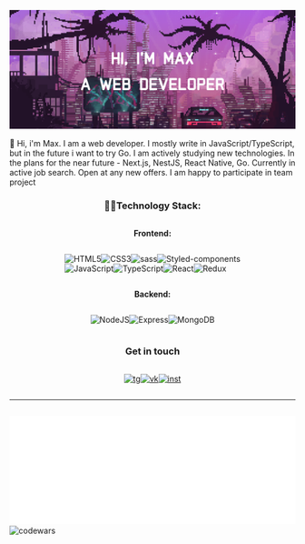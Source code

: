 ![hi](./hi%20github.png)

<!-- ##  Привет, меня зовут [Максим](https://t.me/klimetzc), я начинающий Фронтенд-разработчик -->

👋 Hi, i'm Max. I am a web developer. I mostly write in JavaScript/TypeScript, but in the future i want to try Go. I am actively studying new technologies. In the plans for the near future - Next.js, NestJS, React Native, Go. Currently in active job search. Open at any new offers. I am happy to participate in team project

<!-- - 📖 Активно изучаю новые технологии. В планах на ближайшее будущее - Next.js, NestJS, React Native.
- 💼 В текущий момент в активном поиске работы.
- 🤝 Открыт к любым новым предложениям. С радостью поучавствую в командных проектах. -->

<!-- <img src="images/file_type_html_icon_130541.svg" width="50px"> -->

### <p style="text-align: center">👨‍💻Technology Stack:</p>

<div style="display: flex; flex-direction: column; align-items: center; margin: 0 auto">
<p style="font-weight: bold">Frontend: </p>

![HTML5](https://img.shields.io/badge/html5-%23E34F26.svg?style=for-the-badge&logo=html5&logoColor=white)![CSS3](https://img.shields.io/badge/css3-%231572B6.svg?style=for-the-badge&logo=css3&logoColor=white)![sass](https://img.shields.io/badge/Sass-CC6699?style=for-the-badge&logo=sass&logoColor=white)![Styled-components](https://img.shields.io/badge/styled--components-DB7093?style=for-the-badge&logo=styled-components&logoColor=white)  
![JavaScript](https://img.shields.io/badge/javascript-%23323330.svg?style=for-the-badge&logo=javascript&logoColor=%23F7DF1E)![TypeScript](https://img.shields.io/badge/TypeScript-007ACC?style=for-the-badge&logo=typescript&logoColor=white)![React](https://img.shields.io/badge/React-20232A?style=for-the-badge&logo=react&logoColor=61DAFB)![Redux](https://img.shields.io/badge/Redux-593D88?style=for-the-badge&logo=redux&logoColor=white)

<p style="font-weight: bold">Backend: </p>

![NodeJS](https://img.shields.io/badge/node.js-6DA55F?style=for-the-badge&logo=node.js&logoColor=white)![Express](https://img.shields.io/badge/Express.js-000000?style=for-the-badge&logo=express&logoColor=white)![MongoDB](https://img.shields.io/badge/MongoDB-4EA94B?style=for-the-badge&logo=mongodb&logoColor=white)

</div>

<!-- ![PostgreSQL](https://img.shields.io/badge/PostgreSQL-316192?style=for-the-badge&logo=postgresql&logoColor=white)
![NestJs](https://img.shields.io/badge/nestjs-E0234E?style=for-the-badge&logo=nestjs&logoColor=white)
![Webpack](https://img.shields.io/badge/Webpack-8DD6F9?style=for-the-badge&logo=Webpack&logoColor=white)
![TailwindCSS](https://img.shields.io/badge/Tailwind_CSS-38B2AC?style=for-the-badge&logo=tailwind-css&logoColor=white)
-->

### <p style="text-align: center">Get in touch</p>

<div style="display:flex;  justify-content: center">

[![tg](https://img.shields.io/badge/Telegram-2CA5E0?style=for-the-badge&logo=telegram&logoColor=white)](https://t.me/klimetzc)[![vk](https://img.shields.io/badge/вконтакте-%232E87FB.svg?&style=for-the-badge&logo=vk&logoColor=white)](https://vk.com/klimetzc)[![inst](https://img.shields.io/badge/Instagram-E4405F?style=for-the-badge&logo=instagram&logoColor=white)](https://instagram.com/klimetzc)

</div>

<!-- ![Stats](https://github-profile-summary-cards.vercel.app/api/cards/profile-details?username=klimetzc&theme=github) -->

---

<!-- <p style="text-align: center">Stats</p> -->
<div style="display: flex; flex-direction: column; align-items: center">

![Metrics](/metrics.plugin.languages.svg)
![codewars](https://www.codewars.com/users/klimetzc/badges/micro)

</div>
